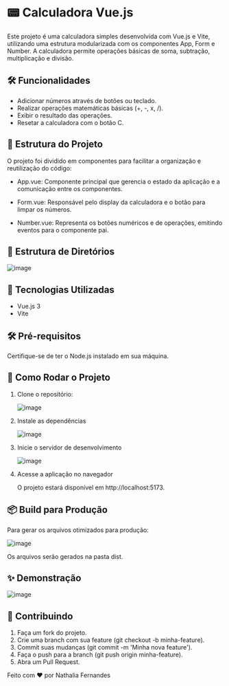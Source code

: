# 📟 Calculadora Vue.js

Este projeto é uma calculadora simples desenvolvida com Vue.js e Vite, utilizando uma estrutura modularizada com os componentes App, Form e Number. A calculadora permite operações básicas de soma, subtração, multiplicação e divisão.

## 🛠️ Funcionalidades

* Adicionar números através de botões ou teclado.
* Realizar operações matemáticas básicas (+, -, x, /).
* Exibir o resultado das operações.
* Resetar a calculadora com o botão C.

## 🎨 Estrutura do Projeto

O projeto foi dividido em componentes para facilitar a organização e reutilização do código:

* App.vue: Componente principal que gerencia o estado da aplicação e a comunicação entre os componentes.

* Form.vue: Responsável pelo display da calculadora e o botão para limpar os números.

* Number.vue: Representa os botões numéricos e de operações, emitindo eventos para o componente pai.

## 📂 Estrutura de Diretórios

![image](https://github.com/user-attachments/assets/e97fa773-9cd2-42c6-b667-62101254a963)

## 🚀 Tecnologias Utilizadas

* Vue.js 3
* Vite

## 🛠️ Pré-requisitos

Certifique-se de ter o Node.js instalado em sua máquina.

## 🔧 Como Rodar o Projeto

1. Clone o repositório:
   
   ![image](https://github.com/user-attachments/assets/46504573-e4c8-4f12-9b86-857ef33f4a15)
   
2. Instale as dependências

   ![image](https://github.com/user-attachments/assets/448d4f08-c046-4489-83c2-c18d0e7c2ed2)

3. Inicie o servidor de desenvolvimento

   ![image](https://github.com/user-attachments/assets/17924049-293e-4f61-aed5-f746a50b3e45)

4. Acesse a aplicação no navegador

   O projeto estará disponível em http://localhost:5173.

## 📦 Build para Produção

Para gerar os arquivos otimizados para produção:

![image](https://github.com/user-attachments/assets/435fb21f-acc1-4601-842e-3ef3abedd840)

Os arquivos serão gerados na pasta dist.

## ✨ Demonstração

![image](https://github.com/user-attachments/assets/a8c3c37b-ad2b-48e0-afd7-ae401d9ece69)

## 🤝 Contribuindo

1. Faça um fork do projeto.
2. Crie uma branch com sua feature (git checkout -b minha-feature).
3. Commit suas mudanças (git commit -m 'Minha nova feature').
4. Faça o push para a branch (git push origin minha-feature).
5. Abra um Pull Request.

Feito com ❤️ por Nathalia Fernandes






